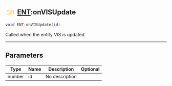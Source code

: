## <img src="../../.gitbook/assets/shared.png" width="32" height="32" /> [ENT](../ent/README.md):onVISUpdate

```lua
void ENT:onVISUpdate(id)
```

Called when the entity VIS is updated<br>

-----------------
## Parameters

| Type   | Name | Description | Optional |
| ------ | ---- | ----------- | -------: |
| number | id | No description |  |
